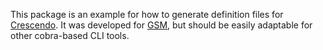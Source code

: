 This package is an example for how to generate definition files for [Crescendo](https://github.com/PowerShell/Crescendo).
It was developed for [GSM](https://github.com/hanneshayashi/gsm), but should be easily adaptable for other cobra-based CLI tools.
